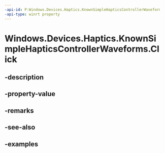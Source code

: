 ```yaml
---
-api-id: P:Windows.Devices.Haptics.KnownSimpleHapticsControllerWaveforms.Click
-api-type: winrt property
---
```


<!-- Property syntax.
public ushort Click { get; }
-->

# Windows.Devices.Haptics.KnownSimpleHapticsControllerWaveforms.Click

## -description

## -property-value

## -remarks

## -see-also

## -examples

